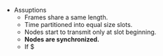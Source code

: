 - Assuptions
	- Frames share a same length.
	- Time partitioned into equal size slots.
	- Nodes start to transmit only at slot beginning.
	- **Nodes are synchronized.**
	- If $